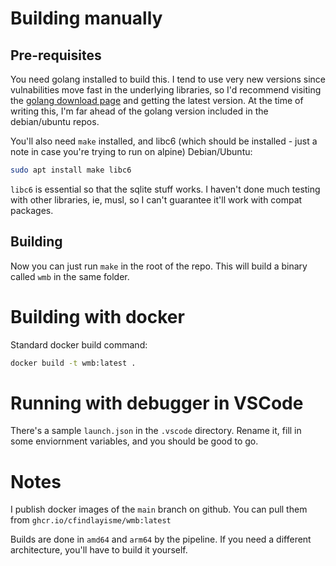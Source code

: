 # Building manually

## Pre-requisites
You need golang installed to build this. I tend to use very new versions since vulnabilities move fast in the underlying libraries, so I'd recommend visiting the [golang download page](https://golang.org/dl/) and getting the latest version. At the time of writing this, I'm far ahead of the golang version included in the debian/ubuntu repos.

You'll also need `make` installed, and libc6 (which should be installed - just a note in case you're trying to run on alpine)
Debian/Ubuntu:
```bash
sudo apt install make libc6
```
`libc6` is essential so that the sqlite stuff works. I haven't done much testing with other libraries, ie, musl, so I can't guarantee it'll work with compat packages.

## Building

Now you can just run `make` in the root of the repo. This will build a binary called `wmb` in the same folder.

# Building with docker
Standard docker build command:
```bash
docker build -t wmb:latest .
```

# Running with debugger in VSCode
There's a sample `launch.json` in the `.vscode` directory. Rename it, fill in some enviornment variables, and you should be good to go.

# Notes
I publish docker images of the `main` branch on github. You can pull them from `ghcr.io/cfindlayisme/wmb:latest`

Builds are done in `amd64` and `arm64` by the pipeline. If you need a different architecture, you'll have to build it yourself.